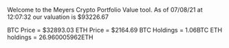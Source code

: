 Welcome to the Meyers Crypto Portfolio Value tool. 
As of 07/08/21 at 12:07:32 our valuation is $93226.67 

BTC Price = $32893.03
 ETH Price = $2164.69
BTC Holdings = 1.06BTC
 ETH holdings = 26.960005962ETH 
